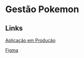# Gestão Pokemon

## Links
[Aplicação em Produção](https://gestao-pokemon.c-28cd71f.kyma.ondemand.com/)

[Figma](https://www.figma.com/file/xOeObjesZEL9lfQtJrnska/Prot%C3%B3tipo-Pokemon?node-id=0%3A1)
